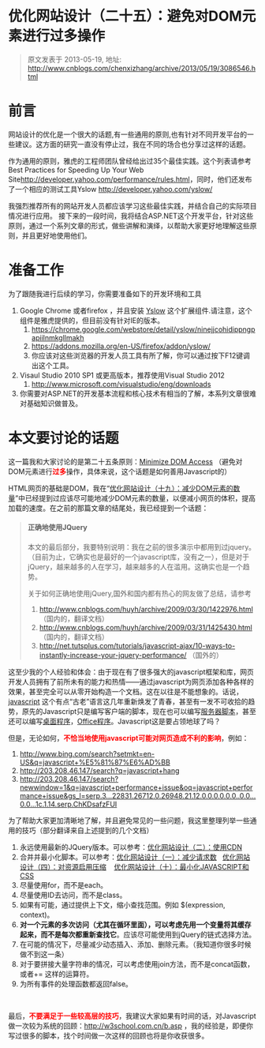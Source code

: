 # 优化网站设计（二十五）：避免对DOM元素进行过多操作 
> 原文发表于 2013-05-19, 地址: http://www.cnblogs.com/chenxizhang/archive/2013/05/19/3086546.html 


<h1>前言</h1> <p>网站设计的优化是一个很大的话题,有一些通用的原则,也有针对不同开发平台的一些建议。这方面的研究一直没有停止过，我在不同的场合也分享过这样的话题。 <p>作为通用的原则，雅虎的工程师团队曾经给出过35个最佳实践。这个列表请参考<strong> </strong>Best Practices for Speeding Up Your Web Site<a href="http://developer.yahoo.com/performance/rules.html">http://developer.yahoo.com/performance/rules.html</a>，同时，他们还发布了一个相应的测试工具Yslow <a href="http://developer.yahoo.com/yslow/">http://developer.yahoo.com/yslow/</a> <p>我强烈推荐所有的网站开发人员都应该学习这些最佳实践，并结合自己的实际项目情况进行应用。 接下来的一段时间，我将结合ASP.NET这个开发平台，针对这些原则，通过一个系列文章的形式，做些讲解和演绎，以帮助大家更好地理解这些原则，并且更好地使用他们。 <h1>准备工作</h1> <p>为了跟随我进行后续的学习，你需要准备如下的开发环境和工具 <ol> <li>Google Chrome 或者firefox ，并且安装 <a href="http://yslow.org/ruleset-matrix/">Yslow</a> 这个扩展组件.请注意，这个组件是雅虎提供的，但目前没有针对IE的版本。  <ol> <li><a href="https://chrome.google.com/webstore/detail/yslow/ninejjcohidippngpapiilnmkgllmakh">https://chrome.google.com/webstore/detail/yslow/ninejjcohidippngpapiilnmkgllmakh</a> <li><a href="https://addons.mozilla.org/en-US/firefox/addon/yslow/">https://addons.mozilla.org/en-US/firefox/addon/yslow/</a> <li>你应该对这些浏览器的开发人员工具有所了解，你可以通过按下F12键调出这个工具。</li></ol> <li>Visaul Studio 2010 SP1 或更高版本，推荐使用Visual Studio 2012  <ol> <li><a href="http://www.microsoft.com/visualstudio/eng/downloads">http://www.microsoft.com/visualstudio/eng/downloads</a></li></ol> <li>你需要对ASP.NET的开发基本流程和核心技术有相当的了解，本系列文章很难对基础知识做普及。</li></ol> <h1>本文要讨论的话题</h1> <p>这一篇我和大家讨论的是第二十五条原则：<a href="http://developer.yahoo.com/performance/rules.html#dom_access">Minimize DOM Access</a> （避免对DOM元素进行<font color="#ff0000"><strong>过多</strong></font>操作，具体来说，这个话题是如何善用Javascript的） <p>HTML网页的基础是DOM，我在“<a href="http://www.cnblogs.com/chenxizhang/archive/2013/05/17/3083162.html">优化网站设计（十九）：减少DOM元素的数量</a>”中已经提到过应该尽可能地减少DOM元素的数量，以便减小网页的体积，提高加载的速度。在之前的那篇文章的结尾处，我已经提到一个话题： <blockquote> <h4>正确地使用JQuery</h4> <h4></h4> <p>本文的最后部分，我要特别说明：我在之前的很多演示中都用到过jquery。（目前为止，它确实也是最好的一个javascript库，没有之一），但是对于jQuery，越来越多的人在学习，越来越多的人在滥用。这确实也是一个趋势。 <p>关于如何正确地使用jQuery,国外和国内都有热心的网友做了总结，请参考 <ol> <li><a href="http://www.cnblogs.com/huyh/archive/2009/03/30/1422976.html">http://www.cnblogs.com/huyh/archive/2009/03/30/1422976.html</a> （国内的，翻译文档）  <li><a href="http://www.cnblogs.com/huyh/archive/2009/03/31/1425430.html">http://www.cnblogs.com/huyh/archive/2009/03/31/1425430.html</a> （国内的，翻译文档）  <li><a href="http://net.tutsplus.com/tutorials/javascript-ajax/10-ways-to-instantly-increase-your-jquery-performance/">http://net.tutsplus.com/tutorials/javascript-ajax/10-ways-to-instantly-increase-your-jquery-performance/</a> （国外的）</li></ol></blockquote> <p>这至少我的个人经验和体会：由于现在有了很多强大的javascript框架和库，网页开发人员拥有了前所未有的能力和热情——通过javascript为网页添加各种各样的效果，甚至完全可以从零开始构造一个文档。这在以往是不能想象的。话说，<a href="http://en.wikipedia.org/wiki/JavaScript">javascript</a> 这个有点“古老”语言这几年重新焕发了青春，甚至有一发不可收拾的趋势，原先的Javascript只是编写客户端的脚本，现在也可以编写<a href="http://nodejs.org/">服务器脚本</a>，甚至还可以编写<a href="http://msdn.microsoft.com/en-us/library/windows/apps/hh465037.aspx">桌面程序</a>，<a href="http://msdn.microsoft.com/en-us/library/jj220082.aspx">Office程序</a>。Javascript这是要占领地球了吗？</p> <p>但是，无论如何，<font color="#ff0000"><strong>不恰当地使用javascript可能对网页造成不利的影响</strong></font>，例如：</p> <ol> <li><a href="http://www.bing.com/search?setmkt=en-US&amp;q=javascript+%E5%81%87%E6%AD%BB">http://www.bing.com/search?setmkt=en-US&amp;q=javascript+%E5%81%87%E6%AD%BB</a></li> <li><a href="http://203.208.46.147/search?q=javascript+hang">http://203.208.46.147/search?q=javascript+hang</a></li> <li><a href="http://203.208.46.147/search?newwindow=1&amp;q=javascript+performance+issue&amp;oq=javascript+performance+issue&amp;gs_l=serp.3...22831.26712.0.26948.21.12.0.0.0.0.0.0..0.0...0.0...1c.1.14.serp.ChKDsafzFUI">http://203.208.46.147/search?newwindow=1&amp;q=javascript+performance+issue&amp;oq=javascript+performance+issue&amp;gs_l=serp.3...22831.26712.0.26948.21.12.0.0.0.0.0.0..0.0...0.0...1c.1.14.serp.ChKDsafzFUI</a></li></ol> <p>为了帮助大家更加清晰地了解，并且避免常见的一些问题，我这里整理列举一些通用的技巧（部分翻译来自上述提到的几个文档）</p> <ol> <li>永远使用最新的JQuery版本。可以参考：<a href="http://www.cnblogs.com/chenxizhang/archive/2013/04/30/3051686.html">优化网站设计（二）：使用CDN</a></li> <li>合并并最小化脚本。可以参考：<a href="http://www.cnblogs.com/chenxizhang/archive/2013/04/29/3050839.html">优化网站设计（一）：减少请求数</a>&nbsp;&nbsp; <a href="http://www.cnblogs.com/chenxizhang/archive/2013/05/01/3052881.html">优化网站设计（四）：对资源启用压缩</a>&nbsp;&nbsp;&nbsp; <a href="http://www.cnblogs.com/chenxizhang/archive/2013/05/02/3054141.html">优化网站设计（十）：最小化JAVASCRIPT和CSS</a></li> <li>尽量使用for，而不是each。</li> <li>尽量使用ID去访问，而不是class。</li> <li>如果有可能，通过提供上下文，缩小查找范围。例如 $(expression, context)。</li> <li><strong>对一个元素的多次访问（尤其在循环里面），可以考虑先用一个变量将其缓存起来，而不是每次都重新查找它</strong>。应该尽可能使用到jQuery的链式选择方法。</li> <li>在可能的情况下，尽量减少动态插入、添加、删除元素。（我知道你很多时候做不到这一条）</li> <li>对于要拼接大量字符串的情况，可以考虑使用join方法，而不是concat函数，或者+= 这样的运算符。</li> <li>为所有事件的处理函数都返回false。</li></ol> <p>&nbsp;</p> <p>最后，<strong><font color="#ff0000">不要满足于一些较高层的技巧</font></strong>，我建议大家如果有时间的话，对Javascript做一次较为系统的回顾：<a href="http://w3school.com.cn/b.asp">http://w3school.com.cn/b.asp</a> ，我的经验是，即便你写过很多的脚本，找个时间做一次这样的回顾也将是你收获很多。</p>